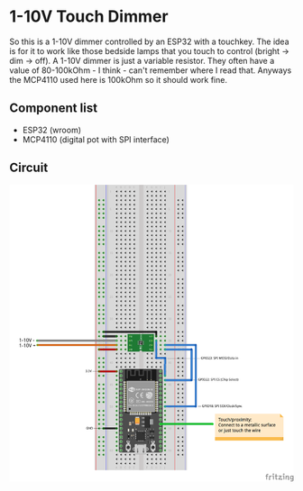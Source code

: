 # 1-10V Touch Dimmer
So this is a 1-10V dimmer controlled by an ESP32 with a touchkey.
The idea is for it to work like those bedside lamps that you touch
to control (bright -> dim -> off).
A 1-10V dimmer is just a variable resistor.
They often have a value of 80-100kOhm - I think - can't remember where I read that.
Anyways the MCP4110 used here is 100kOhm so it should work fine.

## Component list

* ESP32 (wroom)
* MCP4110 (digital pot with SPI interface)

## Circuit

![Circuit](touch_dimmer_circuit.png)
